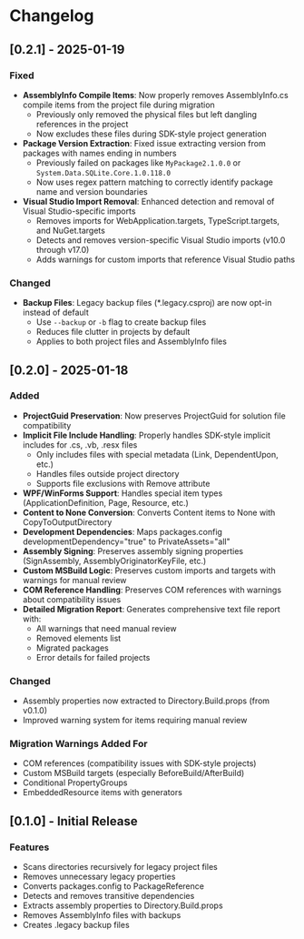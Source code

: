 # Changelog

## [0.2.1] - 2025-01-19

### Fixed
- **AssemblyInfo Compile Items**: Now properly removes AssemblyInfo.cs compile items from the project file during migration
  - Previously only removed the physical files but left dangling references in the project
  - Now excludes these files during SDK-style project generation
- **Package Version Extraction**: Fixed issue extracting version from packages with names ending in numbers
  - Previously failed on packages like `MyPackage2.1.0.0` or `System.Data.SQLite.Core.1.0.118.0`
  - Now uses regex pattern matching to correctly identify package name and version boundaries
- **Visual Studio Import Removal**: Enhanced detection and removal of Visual Studio-specific imports
  - Removes imports for WebApplication.targets, TypeScript.targets, and NuGet.targets
  - Detects and removes version-specific Visual Studio imports (v10.0 through v17.0)
  - Adds warnings for custom imports that reference Visual Studio paths

### Changed
- **Backup Files**: Legacy backup files (*.legacy.csproj) are now opt-in instead of default
  - Use `--backup` or `-b` flag to create backup files
  - Reduces file clutter in projects by default
  - Applies to both project files and AssemblyInfo files

## [0.2.0] - 2025-01-18

### Added
- **ProjectGuid Preservation**: Now preserves ProjectGuid for solution file compatibility
- **Implicit File Include Handling**: Properly handles SDK-style implicit includes for .cs, .vb, .resx files
  - Only includes files with special metadata (Link, DependentUpon, etc.)
  - Handles files outside project directory
  - Supports file exclusions with Remove attribute
- **WPF/WinForms Support**: Handles special item types (ApplicationDefinition, Page, Resource, etc.)
- **Content to None Conversion**: Converts Content items to None with CopyToOutputDirectory
- **Development Dependencies**: Maps packages.config developmentDependency="true" to PrivateAssets="all"
- **Assembly Signing**: Preserves assembly signing properties (SignAssembly, AssemblyOriginatorKeyFile, etc.)
- **Custom MSBuild Logic**: Preserves custom imports and targets with warnings for manual review
- **COM Reference Handling**: Preserves COM references with warnings about compatibility issues
- **Detailed Migration Report**: Generates comprehensive text file report with:
  - All warnings that need manual review
  - Removed elements list
  - Migrated packages
  - Error details for failed projects

### Changed
- Assembly properties now extracted to Directory.Build.props (from v0.1.0)
- Improved warning system for items requiring manual review

### Migration Warnings Added For
- COM references (compatibility issues with SDK-style projects)
- Custom MSBuild targets (especially BeforeBuild/AfterBuild)
- Conditional PropertyGroups
- EmbeddedResource items with generators

## [0.1.0] - Initial Release

### Features
- Scans directories recursively for legacy project files
- Removes unnecessary legacy properties
- Converts packages.config to PackageReference
- Detects and removes transitive dependencies
- Extracts assembly properties to Directory.Build.props
- Removes AssemblyInfo files with backups
- Creates .legacy backup files